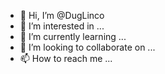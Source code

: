 - 👋 Hi, I’m @DugLinco
- 👀 I’m interested in ...
- 🌱 I’m currently learning ...
- 💞️ I’m looking to collaborate on ...
- 📫 How to reach me ...

<!---
DugLinco/DugLinco is a ✨ special ✨ repository because its `README.md` (this file) appears on your GitHub profile.
You can click the Preview link to take a look at your changes.
--->
